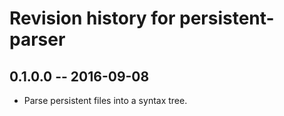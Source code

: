 # Revision history for persistent-parser

## 0.1.0.0  -- 2016-09-08

* Parse persistent files into a syntax tree.
